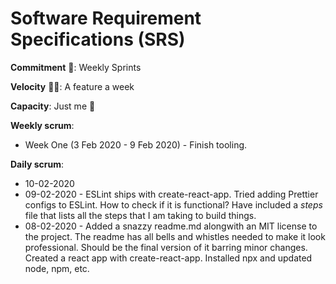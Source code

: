 # Software Requirement Specifications (SRS)

**Commitment** 💪: Weekly Sprints

**Velocity** 🏃💨: A feature a week

**Capacity**: Just me 🤷

**Weekly scrum**:

* Week One (3 Feb 2020 - 9 Feb 2020) - Finish tooling.

**Daily scrum**:

* 10-02-2020
* 09-02-2020 - ESLint ships with create-react-app. Tried adding Prettier configs to ESLint. How to check if it is functional? Have included a *steps* file that lists all the steps that I am taking to build things.
* 08-02-2020 - Added a snazzy readme.md alongwith an MIT license to the project. The readme has all bells and whistles needed to make it look professional. Should be the final version of it barring minor changes. Created a react app with create-react-app. Installed npx and updated node, npm, etc.